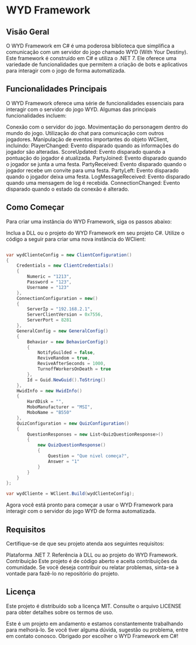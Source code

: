 # WYD Framework

## Visão Geral
O WYD Framework em C# é uma poderosa biblioteca que simplifica a comunicação com um servidor do jogo chamado WYD (With Your Destiny). Este framework é construído em C# e utiliza o .NET 7. Ele oferece uma variedade de funcionalidades que permitem a criação de bots e aplicativos para interagir com o jogo de forma automatizada.

## Funcionalidades Principais
O WYD Framework oferece uma série de funcionalidades essenciais para interagir com o servidor do jogo WYD. Algumas das principais funcionalidades incluem:

Conexão com o servidor do jogo.
Movimentação do personagem dentro do mundo do jogo.
Utilização do chat para comunicação com outros jogadores.
Manipulação de eventos importantes do objeto WClient, incluindo:
PlayerChanged: Evento disparado quando as informações do jogador são alteradas.
ScoreUpdated: Evento disparado quando a pontuação do jogador é atualizada.
PartyJoined: Evento disparado quando o jogador se junta a uma festa.
PartyReceived: Evento disparado quando o jogador recebe um convite para uma festa.
PartyLeft: Evento disparado quando o jogador deixa uma festa.
LogMessageReceived: Evento disparado quando uma mensagem de log é recebida.
ConnectionChanged: Evento disparado quando o estado da conexão é alterado.

## Como Começar
Para criar uma instância do WYD Framework, siga os passos abaixo:

Inclua a DLL ou o projeto do WYD Framework em seu projeto C#.
Utilize o código a seguir para criar uma nova instância do WClient:
```csharp

var wydClienteConfig = new ClientConfiguration()
{
    Credentials = new ClientCredentials()
    {
        Numeric = "1213",
        Password = "123",
        Username = "123"
    },
    ConnectionConfiguration = new()
    {
        ServerIp = "192.168.2.1",
        ServerClientVersion = 0x7556,
        ServerPort = 8281
    },
    GeneralConfig = new GeneralConfig()
    {
        Behavior = new BehaviorConfig()
        {
            NotifyGuilded = false,
            ReviveRandom = true,
            ReviveAfterSeconds = 1000,
            TurnoffWorkersOnDeath = true
        },
        Id = Guid.NewGuid().ToString()
    },
    HwidInfo = new HwidInfo()
    {
        HardDisk = "",
        MoboManufacturer = "MSI",
        MoboName = "B550"
    },
    QuizConfiguration = new QuizConfiguration()
    {
        QuestionResponses = new List<QuizQuestionResponse>()
        {
            new QuizQuestionResponse()
            {
                Question = "Que nivel começa?",
                Answer = "1"
            }
        }
    }
};

var wydCliente = WClient.Build(wydClienteConfig);
```
Agora você está pronto para começar a usar o WYD Framework para interagir com o servidor do jogo WYD de forma automatizada.

## Requisitos
Certifique-se de que seu projeto atenda aos seguintes requisitos:

Plataforma .NET 7.
Referência à DLL ou ao projeto do WYD Framework.
Contribuição
Este projeto é de código aberto e aceita contribuições da comunidade. Se você deseja contribuir ou relatar problemas, sinta-se à vontade para fazê-lo no repositório do projeto.

## Licença
Este projeto é distribuído sob a licença MIT. Consulte o arquivo LICENSE para obter detalhes sobre os termos de uso.

Este é um projeto em andamento e estamos constantemente trabalhando para melhorá-lo. Se você tiver alguma dúvida, sugestão ou problema, entre em contato conosco. Obrigado por escolher o WYD Framework em C#!
